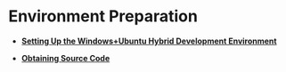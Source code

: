 # Environment Preparation



- **[Setting Up the Windows+Ubuntu Hybrid Development Environment](quickstart-ide-standard-env-setup-win-ubuntu.md)**

- **[Obtaining Source Code](quickstart-ide-standard-sourcecode-acquire.md)**
